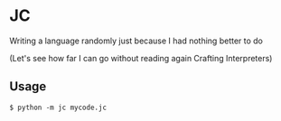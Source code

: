 # JC
Writing a language randomly just because I had nothing better to do 

(Let's see how far I can go without reading again Crafting Interpreters)

## Usage
`$ python -m jc mycode.jc`
